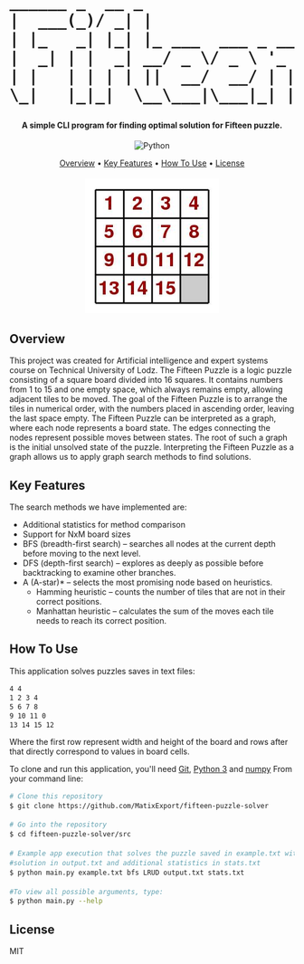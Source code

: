 <h1 align="center">
<pre>
______ _  __ _                   ______              _        _____       _                
|  ___(_)/ _| |                  | ___ \            | |      /  ___|     | |               
| |_   _| |_| |_ ___  ___ _ __   | |_/ /   _ _______| | ___  \ `--.  ___ | |_   _____ _ __ 
|  _| | |  _| __/ _ \/ _ \ '_ \  |  __/ | | |_  /_  / |/ _ \  `--. \/ _ \| \ \ / / _ \ '__|
| |   | | | | ||  __/  __/ | | | | |  | |_| |/ / / /| |  __/ /\__/ / (_) | |\ V /  __/ |   
\_|   |_|_|  \__\___|\___|_| |_| \_|   \__,_/___/___|_|\___| \____/ \___/|_| \_/ \___|_|
</pre>
</h1>

<h4 align="center">
  A simple CLI program for finding optimal solution for Fifteen puzzle.
</h4>


<p align="center">
	<img src="https://img.shields.io/badge/Python-3776AB.svg?style=flat-square&logo=Python&logoColor=white" alt="Python">
</p>

<p align="center">
  <a href="#overview">Overview</a> •
  <a href="#key-features">Key Features</a> •
  <a href="#how-to-use">How To Use</a> •
  <a href="#license">License</a> 
</p>
<h4 align="center">
  <img src="15.png" alt="Solved Fifteen Puzzle">
</h4>

## Overview
This project was created for Artificial intelligence and expert systems course on Technical University of Lodz.
The Fifteen Puzzle is a logic puzzle consisting of a square board divided into 16 squares. It contains numbers from 1 to 15 and one empty space, which always remains empty, allowing adjacent tiles to be moved. The goal of the Fifteen Puzzle is to arrange the tiles in numerical order, with the numbers placed in ascending order, leaving the last space empty.
The Fifteen Puzzle can be interpreted as a graph, where each node represents a board state. The edges connecting the nodes represent possible moves between states. The root of such a graph is the initial unsolved state of the puzzle.
Interpreting the Fifteen Puzzle as a graph allows us to apply graph search methods to find solutions.

## Key Features
The search methods we have implemented are:
* Additional statistics for method comparison
* Support for NxM board sizes
* BFS (breadth-first search) – searches all nodes at the current depth before moving to the next level.
* DFS (depth-first search) – explores as deeply as possible before backtracking to examine other branches.
* A (A-star)* – selects the most promising node based on heuristics.
  - Hamming heuristic – counts the number of tiles that are not in their correct positions.
  - Manhattan heuristic – calculates the sum of the moves each tile needs to reach its correct position.

## How To Use
This application solves puzzles saves in text files:
```
4 4
1 2 3 4
5 6 7 8
9 10 11 0
13 14 15 12
```
Where the first row represent width and height of the board and rows after that directly correspond to values in board cells. 

To clone and run this application, you'll need [Git](https://git-scm.com), [Python 3](https://www.python.org/downloads/) and [numpy](https://numpy.org/install/)  From your command line:
```bash
# Clone this repository
$ git clone https://github.com/MatixExport/fifteen-puzzle-solver

# Go into the repository
$ cd fifteen-puzzle-solver/src

# Example app execution that solves the puzzle saved in example.txt with bfs strategy, LEFT-RIGHT-UP-DOWN move order and saves the
#solution in output.txt and additional statistics in stats.txt
$ python main.py example.txt bfs LRUD output.txt stats.txt

#To view all possible arguments, type: 
$ python main.py --help
```


## License

MIT




